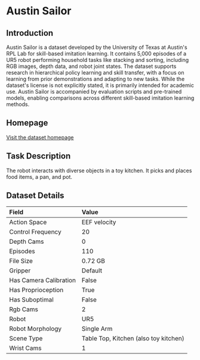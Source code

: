 # Austin Sailor


## Introduction

Austin Sailor is a dataset developed by the University of Texas at Austin's RPL Lab for skill-based imitation learning. It contains 5,000 episodes of a UR5 robot performing household tasks like stacking and sorting, including RGB images, depth data, and robot joint states. The dataset supports research in hierarchical policy learning and skill transfer, with a focus on learning from prior demonstrations and adapting to new tasks. While the dataset's license is not explicitly stated, it is primarily intended for academic use. Austin Sailor is accompanied by evaluation scripts and pre-trained models, enabling comparisons across different skill-based imitation learning methods.


## Homepage

[Visit the dataset homepage](https://ut-austin-rpl.github.io/sailor/)


## Task Description

The robot interacts with diverse objects in a toy kitchen. It picks and places food items, a pan, and pot.


## Dataset Details

| Field                            | Value                    |
|:---------------------------------|:-------------------------|
| Action Space                     | EEF velocity           |
| Control Frequency                     | 20           |
| Depth Cams                     | 0           |
| Episodes                     | 110           |
| File Size                     |  0.72 GB           |
| Gripper                     | Default           |
| Has Camera Calibration                     | False           |
| Has Proprioception                     | True           |
| Has Suboptimal                     | False           |
| Rgb Cams                     | 2           |
| Robot                     | UR5           |
| Robot Morphology                     | Single Arm           |
| Scene Type                     | Table Top, Kitchen (also toy kitchen)           |
| Wrist Cams                     | 1           |


